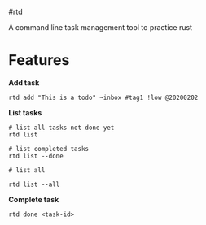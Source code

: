 #rtd

A command line task management tool to practice rust

# Features
**Add task**

```
rtd add "This is a todo" ~inbox #tag1 !low @20200202
```

**List tasks**
```
# list all tasks not done yet
rtd list 

# list completed tasks
rtd list --done

# list all

rtd list --all
```

**Complete task**

```
rtd done <task-id>
```